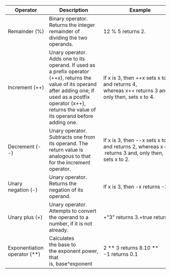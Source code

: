 | Operator | Description | Example |
| --- | --- | --- |
| Remainder (%) | Binary operator. Returns the integer remainder of dividing the two operands. | 12 % 5 returns 2. |
| Increment (++) | Unary operator. Adds one to its operand. If used as a prefix operator (++x), returns the value of its operand after adding one; if used as a postfix operator (x++), returns the value of its operand before adding one. | If x is 3, then ++x sets x to 4 and returns 4, whereas x++ returns 3 and, only then, sets x to 4. |
| Decrement (--) | Unary operator. Subtracts one from its operand. The return value is analogous to that for the increment operator. | If x is 3, then --x sets x to 2 and returns 2, whereas x-- returns 3 and, only then, sets x to 2. |
| Unary negation (-) | Unary operator. Returns the negation of its operand. | If x is 3, then -x returns -3. |
| Unary plus (+) | Unary operator. Attempts to convert the operand to a number, if it is not already. | +"3" returns 3.+true returns 1. |
| Exponentiation operator (**) | Calculates the base to the exponent power, that is, base^exponent | 2 ** 3 returns 8.10 ** -1 returns 0.1 |

